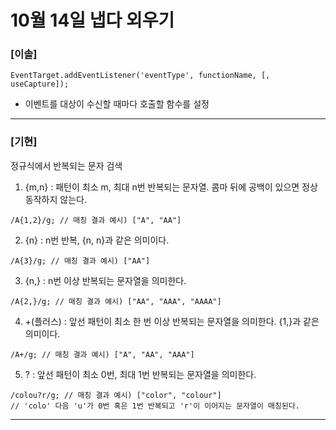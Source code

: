 # 10월 14일 냅다 외우기

### [이솔]

`EventTarget.addEventListener('eventType', functionName, [, useCapture]);`

- 이벤트를 대상이 수신할 때마다 호출할 함수를 설정
<hr>

### [기현]

정규식에서 반복되는 문자 검색
1. {m,n} : 패턴이 최소 m, 최대 n번 반복되는 문자열. 콤마 뒤에 공백이 있으면 정상 동작하지 않는다.
```
/A{1,2}/g; // 매칭 결과 예시) ["A", "AA"]
```
2. {n} : n번 반복, {n, n}과 같은 의미이다.
```
/A{3}/g; // 매칭 결과 예시) ["AA"]
```
3. {n,} : n번 이상 반복되는 문자열을 의미한다.
```
/A{2,}/g; // 매칭 결과 예시) ["AA", "AAA", "AAAA"]
```
4. +(플러스) : 앞선 패턴이 최소 한 번 이상 반복되는 문자열을 의미한다. {1,}과 같은 의미이다.
```
/A+/g; // 매칭 결과 예시) ["A", "AA", "AAA"]
```
5. ? : 앞선 패턴이 최소 0번, 최대 1번 반복되는 문자열을 의미한다.
```
/colou?r/g; // 매칭 결과 예시) ["color", "colour"]
// 'colo' 다음 'u'가 0번 혹은 1번 반복되고 'r'이 이어지는 문자열이 매칭된다.
```
<hr>
